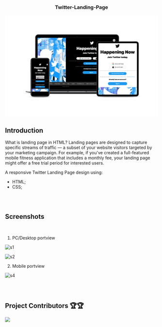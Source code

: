 <h3 align="center">
  Twitter-Landing-Page
</h3>

<div align="center">
    <img alt="Desktop" title="#Desktop" src="./img/mock.jpg" width="680px" />
</div>

## Introduction
What is landing page in HTML?
Landing pages are designed to capture specific streams of traffic — a subset of your website visitors targeted by your marketing campaign. For example, if you've created a full-featured mobile fitness application that includes a monthly fee, your landing page might offer a free trial period for interested users.

A responsive  Twitter Landing Page  design using:
-  HTML;
-  CSS;

<br>
<br>

## Screenshots

<br>

1) PC/Desktop portview

![s1](https://user-images.githubusercontent.com/96445392/194000177-9f72ef4e-ac9e-416c-ada1-306ff21a853a.png)

![s2](https://user-images.githubusercontent.com/96445392/194000186-43983347-339a-4f6b-834f-c7de2c290b3b.png)

2) Mobile portview

![s4](https://user-images.githubusercontent.com/96445392/194000297-43134f26-878a-4d26-81bb-ae35fe897791.png)

<br>
<br>

## Project Contributors 🏆🏆

<a href="https://github.com/Zack-Dx/Twitter-Landing-Page/graphs/contributors">
<img src="https://contrib.rocks/image?repo=Zack-Dx/Twitter-Landing-Page" />
